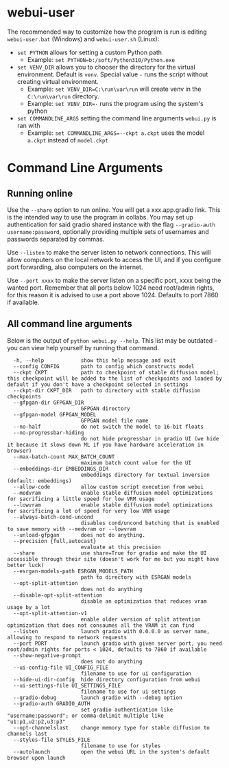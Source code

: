 # webui-user
The recommended way to customize how the program is run is editing `webui-user.bat` (Windows) and `webui-user.sh` (Linux):
- `set PYTHON` allows for setting a custom Python path
    - Example: `set PYTHON=b:/soft/Python310/Python.exe`
- `set VENV_DIR` allows you to chooser the directory for the virtual environment. Default is `venv`. Special value `-` runs the script without creating virtual environment.
    - Example: `set VENV_DIR=C:\run\var\run` will create venv in the `C:\run\var\run` directory.
    - Example: `set VENV_DIR=-` runs the program using the system's python
- `set COMMANDLINE_ARGS` setting the command line arguments `webui.py` is ran with
    - Example: `set COMMANDLINE_ARGS=--ckpt a.ckpt` uses the model `a.ckpt` instead of `model.ckpt`

# Command Line Arguments
## Running online
Use the `--share` option to run online. You will get a xxx.app.gradio link. This is the intended way to use the program in collabs. You may set up authentication for said gradio shared instance with the flag `--gradio-auth username:password`, optionally providing multiple sets of usernames and passwords separated by commas.

Use `--listen` to make the server listen to network connections. This will allow computers on the local network to access the UI, and if you configure port forwarding, also computers on the internet.

Use `--port xxxx` to make the server listen on a specific port, xxxx being the wanted port. Remember that all ports below 1024 need root/admin rights, for this reason it is advised to use a port above 1024. Defaults to port 7860 if available.

## All command line arguments
Below is the output of `python webui.py --help`. This list may be outdated - you can view help yourself by running that command.

```
  -h, --help            show this help message and exit
  --config CONFIG       path to config which constructs model
  --ckpt CKPT           path to checkpoint of stable diffusion model; this checkpoint will be added to the list of checkpoints and loaded by default if you don't have a checkpoint selected in settings
  --ckpt-dir CKPT_DIR   path to directory with stable diffusion checkpoints
  --gfpgan-dir GFPGAN_DIR
                        GFPGAN directory
  --gfpgan-model GFPGAN_MODEL
                        GFPGAN model file name
  --no-half             do not switch the model to 16-bit floats
  --no-progressbar-hiding
                        do not hide progressbar in gradio UI (we hide it because it slows down ML if you have hardware acceleration in browser)
  --max-batch-count MAX_BATCH_COUNT
                        maximum batch count value for the UI
  --embeddings-dir EMBEDDINGS_DIR
                        embeddings directory for textual inversion (default: embeddings)
  --allow-code          allow custom script execution from webui
  --medvram             enable stable diffusion model optimizations for sacrificing a little speed for low VRM usage
  --lowvram             enable stable diffusion model optimizations for sacrificing a lot of speed for very low VRM usage
  --always-batch-cond-uncond
                        disables cond/uncond batching that is enabled to save memory with --medvram or --lowvram
  --unload-gfpgan       does not do anything.
  --precision {full,autocast}
                        evaluate at this precision
  --share               use share=True for gradio and make the UI accessible through their site (doesn't work for me but you might have better luck)
  --esrgan-models-path ESRGAN_MODELS_PATH
                        path to directory with ESRGAN models
  --opt-split-attention
                        does not do anything
  --disable-opt-split-attention
                        disable an optimization that reduces vram usage by a lot
  --opt-split-attention-v1
                        enable older version of split attention optimization that does not consaumes all the VRAM it can find
  --listen              launch gradio with 0.0.0.0 as server name, allowing to respond to network requests
  --port PORT           launch gradio with given server port, you need root/admin rights for ports < 1024, defaults to 7860 if available
  --show-negative-prompt
                        does not do anything
  --ui-config-file UI_CONFIG_FILE
                        filename to use for ui configuration
  --hide-ui-dir-config  hide directory configuration from webui
  --ui-settings-file UI_SETTINGS_FILE
                        filename to use for ui settings
  --gradio-debug        launch gradio with --debug option
  --gradio-auth GRADIO_AUTH
                        set gradio authentication like "username:password"; or comma-delimit multiple like "u1:p1,u2:p2,u3:p3"
  --opt-channelslast    change memory type for stable diffusion to channels last
  --styles-file STYLES_FILE
                        filename to use for styles
  --autolaunch          open the webui URL in the system's default browser upon launch
```

